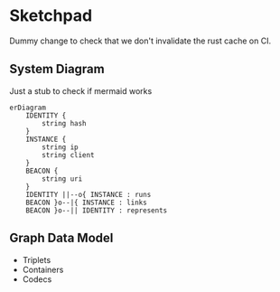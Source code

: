 # Sketchpad

Dummy change to check that we don't invalidate the rust cache on CI.

## System Diagram

Just a stub to check if mermaid works

```mermaid
erDiagram
	IDENTITY {
		string hash
	}
	INSTANCE {
		string ip
		string client
	}
	BEACON {
		string uri
	}
	IDENTITY ||--o{ INSTANCE : runs
	BEACON }o--|{ INSTANCE : links
	BEACON }o--|| IDENTITY : represents

```

## Graph Data Model

- Triplets
- Containers
- Codecs
